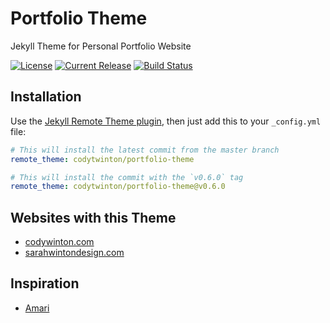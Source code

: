 # Portfolio Theme

Jekyll Theme for Personal Portfolio Website

[![License](https://img.shields.io/github/license/mashape/apistatus.svg)](LICENSE)
[![Current Release](https://img.shields.io/github/release/codytwinton/portfolio-theme.svg)](https://github.com/codytwinton/portfolio-theme/releases)
[![Build Status](https://travis-ci.com/codytwinton/portfolio-theme.svg?branch=master)](https://travis-ci.com/codytwinton/portfolio-theme)

## Installation

Use the [Jekyll Remote Theme plugin](https://github.com/benbalter/jekyll-remote-theme), then just add this to your `_config.yml` file:

```yml
# This will install the latest commit from the master branch
remote_theme: codytwinton/portfolio-theme

# This will install the commit with the `v0.6.0` tag
remote_theme: codytwinton/portfolio-theme@v0.6.0
```

## Websites with this Theme

* [codywinton.com](https://codywinton.com)
* [sarahwintondesign.com](http://sarahwintondesign.com)

## Inspiration

* [Amari](https://demos.onepagelove.com/html/amari/)
